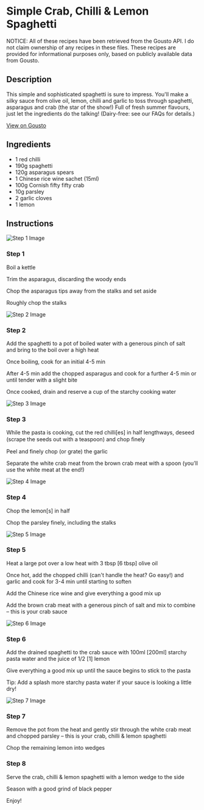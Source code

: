 # Simple Crab, Chilli & Lemon Spaghetti

NOTICE: All of these recipes have been retrieved from the Gousto API. I do not claim ownership of any recipes in these files. These recipes are provided for informational purposes only, based on publicly available data from Gousto.

## Description

This simple and sophisticated spaghetti is sure to impress. You'll make a silky sauce from olive oil, lemon, chilli and garlic to toss through spaghetti, asparagus and crab (the star of the show!) Full of fresh summer flavours, just let the ingredients do the talking! (Dairy-free: see our FAQs for details.)

[View on Gousto](https://www.gousto.co.uk/recipes/cookbook/simple-crab-chilli-lemon-spaghetti)

## Ingredients

- 1 red chilli
- 190g spaghetti
- 120g asparagus spears
- 1 Chinese rice wine sachet (15ml)
- 100g Cornish fifty fifty crab
- 10g parsley
- 2 garlic cloves
- 1 lemon

## Instructions

![Step 1 Image](https://production-media.gousto.co.uk/cms/recipe-step-image/2199.-step-1-x200.jpg)

### Step 1

<span class="text-highlight">Boil a kettle</span>


<span class="text-highlight">Trim the asparagus, discarding the woody ends</span>


<span class="text-highlight">Chop the asparagus tips away from the stalks and set aside</span>


<span class="text-highlight">Roughly chop the stalks</span>

![Step 2 Image](https://production-media.gousto.co.uk/cms/recipe-step-image/2199.-step-2-x200.jpg)

### Step 2

Add the spaghetti to a pot of boiled water with a generous pinch of salt <span class="text-highlight">and </span>bring to the boil over a high heat


<span class="text-highlight">Once boiling,</span> cook for an initial 4-5 min 


After 4-5 min add the <span class="text-highlight">chopped asparagus</span> and cook for a further 4-5 min or until <span class="text-highlight">tender</span> with a slight bite


Once cooked, drain and reserve a cup of the starchy cooking water

![Step 3 Image](https://production-media.gousto.co.uk/cms/recipe-step-image/2199.-step-3-x200.jpg)

### Step 3

<span class="text-highlight">While the pasta is cooking, cut the red chilli<span class="text-danger">[es]</span> in half lengthways, deseed (scrape the seeds out with a teaspoon) and chop ﬁnely</span>


<span class="text-highlight">Peel and finely chop (or grate) the garlic</span>


<span class="text-highlight">Separate the white crab meat from the brown crab meat with a spoon (you’ll use the white meat at the end!)</span>

![Step 4 Image](https://production-media.gousto.co.uk/cms/recipe-step-image/2199.-step-4-x200.jpg)

### Step 4

Chop the lemon<span class="text-danger">[s]</span> in half 


Chop the parsley finely, including the stalks

![Step 5 Image](https://production-media.gousto.co.uk/cms/recipe-step-image/2199.-step-5-x200.jpg)

### Step 5

Heat a large pot over a low heat with 3 tbsp <span class="text-danger">[6 tbsp]</span> olive oil 


Once hot, add the chopped chilli (can't handle the heat? Go easy!) and garlic and cook for 3-4 min until starting to soften


Add the <span class="text-highlight">Chinese rice w</span>ine and give <span class="text-highlight">everything</span> a good mix up


Add the brown crab meat with a generous pinch of salt and<span class="text-highlight"> mix to combine</span> – this is your crab sauce

![Step 6 Image](https://production-media.gousto.co.uk/cms/recipe-step-image/2199.-step-6-x200.jpg)

### Step 6

Add the drained spaghetti to the crab sauce with <span class="text-highlight">100ml <span class="text-danger">[200ml]</span></span> starchy pasta water and the juice <span class="text-highlight">of 1/2 <span class="text-danger">[1]</span> </span>lemon 


<span class="text-highlight">Give everything a good mix up until the sauce begins to stick to the pasta</span>


<span class="text-highlight">Tip: Add a splash more starchy pasta water if your sauce is looking a little dry!</span>

![Step 7 Image](https://production-media.gousto.co.uk/cms/recipe-step-image/2199.-step-7-x200.jpg)

### Step 7

<span class="text-highlight">Remove the pot</span> from the heat and gently stir through the white crab meat and chopped parsley <span class="text-highlight">– this is your crab, chilli &amp; lemon spaghetti</span>


Chop the remaining lemon into wedges

### Step 8

Serve the<span class="text-highlight"> crab, chilli &amp; lemon spaghetti</span> with a lemon wedge to the side


<span class="text-highlight">Season with a good grind</span> of black pepper


Enjoy!


